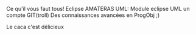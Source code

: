 Ce qu'il vous faut tous!
Eclipse
AMATERAS UML: Module eclipse UML
un compte GIT(troll)
Des connaissances avancées en ProgObj        ;)

Le caca c'est délicieux
